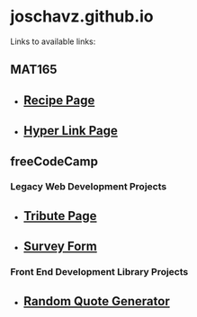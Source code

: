 # joschavz.github.io
Links to available links: 
## MAT165
+ ## [Recipe Page](https://joschavz.github.io/MAT165/Recipe_Site/index.html)
+ ## [Hyper Link Page](https://joschavz.github.io/MAT165/Hyperlink-Poem/index.html)

## freeCodeCamp
### Legacy Web Development Projects
+ ## [Tribute Page](https://joschavz.github.io/freeCodeCamp/TributePage/index.html)
+ ## [Survey Form](https://joschavz.github.io/freeCodeCamp/SurveyForm/index.html)

### Front End Development Library Projects
+ ## [Random Quote Generator](https://fccrandomquote.herokuapp.com/)
